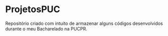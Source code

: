 # ProjetosPUC
Repositório criado com intuito de armazenar alguns códigos desenvolvidos durante o meu Bacharelado na PUCPR.
